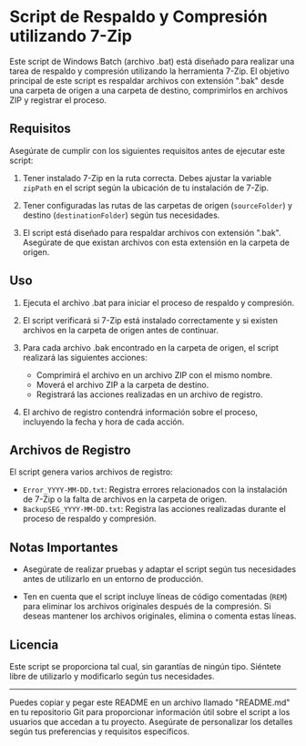 # Script de Respaldo y Compresión utilizando 7-Zip

Este script de Windows Batch (archivo .bat) está diseñado para realizar una tarea de respaldo y compresión utilizando la herramienta 7-Zip. El objetivo principal de este script es respaldar archivos con extensión ".bak" desde una carpeta de origen a una carpeta de destino, comprimirlos en archivos ZIP y registrar el proceso.

## Requisitos

Asegúrate de cumplir con los siguientes requisitos antes de ejecutar este script:

1. Tener instalado 7-Zip en la ruta correcta. Debes ajustar la variable `zipPath` en el script según la ubicación de tu instalación de 7-Zip.

2. Tener configuradas las rutas de las carpetas de origen (`sourceFolder`) y destino (`destinationFolder`) según tus necesidades.

3. El script está diseñado para respaldar archivos con extensión ".bak". Asegúrate de que existan archivos con esta extensión en la carpeta de origen.

## Uso

1. Ejecuta el archivo .bat para iniciar el proceso de respaldo y compresión.

2. El script verificará si 7-Zip está instalado correctamente y si existen archivos en la carpeta de origen antes de continuar.

3. Para cada archivo .bak encontrado en la carpeta de origen, el script realizará las siguientes acciones:
   - Comprimirá el archivo en un archivo ZIP con el mismo nombre.
   - Moverá el archivo ZIP a la carpeta de destino.
   - Registrará las acciones realizadas en un archivo de registro.

4. El archivo de registro contendrá información sobre el proceso, incluyendo la fecha y hora de cada acción.

## Archivos de Registro

El script genera varios archivos de registro:
- `Error_YYYY-MM-DD.txt`: Registra errores relacionados con la instalación de 7-Zip o la falta de archivos en la carpeta de origen.
- `BackupSEG_YYYY-MM-DD.txt`: Registra las acciones realizadas durante el proceso de respaldo y compresión.

## Notas Importantes

- Asegúrate de realizar pruebas y adaptar el script según tus necesidades antes de utilizarlo en un entorno de producción.

- Ten en cuenta que el script incluye líneas de código comentadas (`REM`) para eliminar los archivos originales después de la compresión. Si deseas mantener los archivos originales, elimina o comenta estas líneas.

## Licencia

Este script se proporciona tal cual, sin garantías de ningún tipo. Siéntete libre de utilizarlo y modificarlo según tus necesidades.

---

Puedes copiar y pegar este README en un archivo llamado "README.md" en tu repositorio Git para proporcionar información útil sobre el script a los usuarios que accedan a tu proyecto. Asegúrate de personalizar los detalles según tus preferencias y requisitos específicos.
